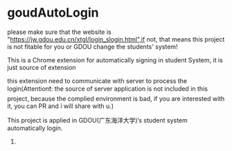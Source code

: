 # goudAutoLogin
please make sure that the website is  "https://jw.gdou.edu.cn/xtgl/login_slogin.html",if not, that means this project is not fitable for you or GDOU change the students' system!

This is a Chrome extension for automatically signing in student System, it is just source of extension

this extension need to communicate with server to process the login(Attention❗: the source of server application is not included in this project, because the complied environment is bad, if you are interested with it,  you can PR and i will share with u.)

This project is applied in GDOU(广东海洋大学)‘s student system automatically login.

1)
